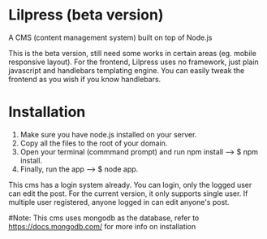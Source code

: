 # Lilpress (beta version)
A CMS (content management system) built on top of Node.js

This is the beta version, still need some works in certain areas (eg. mobile responsive layout). For the frontend, Lilpress uses no framework, just plain javascript and handlebars templating engine. You can easily tweak the frontend as you wish if you know handlebars.

# Installation

1. Make sure you have node.js installed on your server. 
2. Copy all the files to the root of your domain.
3. Open your terminal (commmand prompt) and run npm install --> $ npm install.
3. Finally, run the app --> $ node app.

This cms has a login system already. You can login, only the logged user can edit the post. For the current version, it only supports single user. If multiple user registered, anyone logged in can edit anyone's post.


#Note: 
This cms uses mongodb as the database, refer to https://docs.mongodb.com/ for more info on installation
